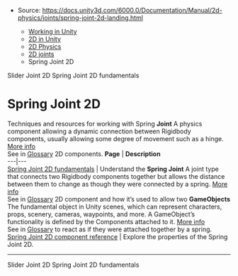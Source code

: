 * Source: https://docs.unity3d.com/6000.0/Documentation/Manual/2d-physics/joints/spring-joint-2d-landing.html

  * [Working in Unity](https://docs.unity3d.com/6000.0/Documentation/Manual/working-in-unity.html)
  * [2D in Unity](https://docs.unity3d.com/6000.0/Documentation/Manual/Unity2D.html)
  * [2D Physics](https://docs.unity3d.com/6000.0/Documentation/Manual/2d-physics/2d-physics.html)
  * [2D joints](https://docs.unity3d.com/6000.0/Documentation/Manual/2d-physics/joints/2d-joints-landing.html)
  * Spring Joint 2D


[](https://docs.unity3d.com/6000.0/Documentation/Manual/2d-physics/joints/slider-joint-2d-reference.html)
Slider Joint 2D
[](https://docs.unity3d.com/6000.0/Documentation/Manual/2d-physics/joints/spring-joint-2d-fundamentals.html)
Spring Joint 2D fundamentals
# Spring Joint 2D
Techniques and resources for working with Spring **Joint** A physics component allowing a dynamic connection between Rigidbody components, usually allowing some degree of movement such as a hinge. [More info](https://docs.unity3d.com/6000.0/Documentation/Manual/Joints.html)  
See in [Glossary](https://docs.unity3d.com/6000.0/Documentation/Manual/Glossary.html#joint) 2D components.
**Page** | **Description**  
---|---  
[Spring Joint 2D fundamentals](https://docs.unity3d.com/6000.0/Documentation/Manual/2d-physics/joints/spring-joint-2d-fundamentals.html) | Understand the **Spring Joint** A joint type that connects two Rigidbody components together but allows the distance between them to change as though they were connected by a spring. [More info](https://docs.unity3d.com/6000.0/Documentation/Manual/class-SpringJoint.html)  
See in [Glossary](https://docs.unity3d.com/6000.0/Documentation/Manual/Glossary.html#SpringJoint) 2D component and how it’s used to allow two **GameObjects** The fundamental object in Unity scenes, which can represent characters, props, scenery, cameras, waypoints, and more. A GameObject’s functionality is defined by the Components attached to it. [More info](https://docs.unity3d.com/6000.0/Documentation/Manual/class-GameObject.html)  
See in [Glossary](https://docs.unity3d.com/6000.0/Documentation/Manual/Glossary.html#GameObject) to react as if they were attached together by a spring.  
[Spring Joint 2D component reference](https://docs.unity3d.com/6000.0/Documentation/Manual/2d-physics/joints/spring-joint-2d-reference.html) | Explore the properties of the Spring Joint 2D.  
* * *
[](https://docs.unity3d.com/6000.0/Documentation/Manual/2d-physics/joints/slider-joint-2d-reference.html)
Slider Joint 2D
[](https://docs.unity3d.com/6000.0/Documentation/Manual/2d-physics/joints/spring-joint-2d-fundamentals.html)
Spring Joint 2D fundamentals
